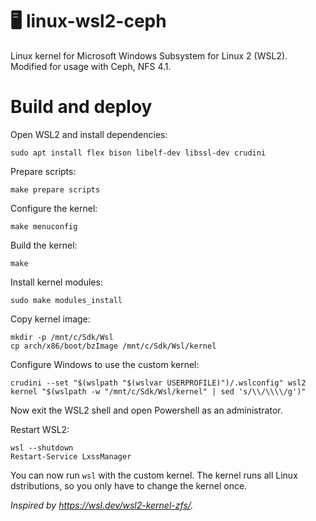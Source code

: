 # 🖥️ linux-wsl2-ceph

Linux kernel for Microsoft Windows Subsystem for Linux 2 (WSL2).
Modified for usage with Ceph, NFS 4.1.

# Build and deploy

Open WSL2 and install dependencies:
```shell script
sudo apt install flex bison libelf-dev libssl-dev crudini
```

Prepare scripts:
```shell script
make prepare scripts
```

Configure the kernel:
```shell script
make menuconfig
```

Build the kernel:
```shell script
make
```

Install kernel modules:
```shell script
sudo make modules_install
```

Copy kernel image:
```shell script
mkdir -p /mnt/c/Sdk/Wsl
cp arch/x86/boot/bzImage /mnt/c/Sdk/Wsl/kernel
```

Configure Windows to use the custom kernel:
```shell script
crudini --set "$(wslpath "$(wslvar USERPROFILE)")/.wslconfig" wsl2 kernel "$(wslpath -w "/mnt/c/Sdk/Wsl/kernel" | sed 's/\\/\\\\/g')"
```

Now exit the WSL2 shell and open Powershell as an administrator.

Restart WSL2:
```shell script
wsl --shutdown
Restart-Service LxssManager
```

You can now run `wsl` with the custom kernel.
The kernel runs all Linux dstributions, so you only have to change the kernel once.

_Inspired by https://wsl.dev/wsl2-kernel-zfs/._

